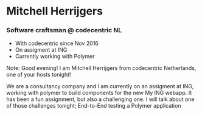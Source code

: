 # Mitchell Herrijgers
### Software craftsman @ codecentric NL

- With codecentric since Nov 2016
- On assigment at ING
- Currently working with Polymer

Note: 
Good evening! I am Mitchell Herrijgers from codecentric Netherlands, one of your hosts tonight! 

We are a consultancy company and I am currently on an assigment at ING, working with polymer to build components for the new My ING webapp. 
It has been a fun assignment, but also a challenging one. I will talk about one of those challenges tonight; End-to-End testing a Polymer application